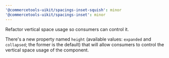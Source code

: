 ```yaml
---
'@commercetools-uikit/spacings-inset-squish': minor
'@commercetools-uikit/spacings-inset': minor
---
```


Refactor vertical space usage so consumers can control it.

There's a new property named `height` (available values: `expanded` and `collapsed`; the former is the default) that will allow consumers to control the vertical space usage of the component.
